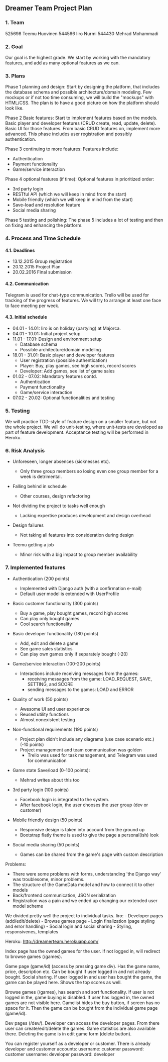 Dreamer Team Project Plan
-----------------------

### 1. Team

525698 Teemu Huovinen
544566 Iiro Nurmi
544430 Mehrad Mohammadi


### 2. Goal

Our goal is the highest grade. We start by working with the mandatory features, and add as many optional features as we can.

### 3. Plans
Phase 1 planning and design:
Start by designing the platform, that includes the database schema and possible architecture/domain modeling.
Few mockups or if not too time consuming, we will build the "mockups" with HTML/CSS. The plan is to have a good picture on how the platform should look like.

Phase 2 Basic features:
Start to implement features based on the models. Basic player and developer features (CRUD create, read, update, delete).
Basic UI for those features.
From basic CRUD features on, implement more advanced.
This phase includes user registration and possibly authentication.

Phase 3 continuing to more features:
Features include:
* Authentication
* Payment functionality
* Game/service interaction

Phase 4 optional features (if time):
Optional features in prioritized order:

* 3rd party login
* RESTful API (which we will keep in mind from the start)
* Mobile friendly (which we will keep in mind from the start)
* Save-load and resolution feature
* Social media sharing

Phase 5 testing and polishing:
The phase 5 includes a lot of testing and then on fixing and enhancing the platform.



### 4. Process and Time Schedule

#### 4.1. Deadlines

* 13.12.2015   Group registration
* 20.12.2015   Project Plan
* 20.02.2016   Final submission


#### 4.2. Communication

Telegram is used for chat-type communication. Trello will be used for tracking of the progress of features.
We will try to arrange at least one face to face meeting per week.

#### 4.3. Initial schedule

* 04.01 - 14.01: Iiro is on holiday (partying) at Majorca.
* 04.01 - 10.01: Initial project setup
* 11.01 - 17.01: Design and environment setup
    * Database schema
    * Possible architecture/domain modeling
* 18.01 - 31.01: Basic player and developer features
    * User registration (possible authentication)
    * Player: Buy, play games, see high scores, record scores
    * Developer: Add games, see list of game sales
* 01.02 - 07.02: Mandatory features contd.
    * Authentication
    * Payment functionality
    * Game/service interaction
* 07.02 - 20.02: Optional functionalities and testing

### 5. Testing

We will practice TDD-style of feature design on a smaller feature, but not the whole project.
We will do unit-testing, where unit-tests are developed as part of feature development.
Acceptance testing will be performed in Heroku.

### 6. Risk Analysis

* Unforeseen, longer absences (sicknesses etc).
    * Only three group members so losing even one group member for a week is detrimental.

* Falling behind in schedule
    * Other courses, design refactoring

* Not dividing the project to tasks well enough
    * Lacking expertise produces development and design overhead

* Design failures
    * Not taking all features into consideration during design

* Teemu getting a job
    * Minor risk with a big impact to group member availability

### 7. Implemented features

<!-- What features you implemented and how much points you would like to give to yourself from those? -->


* Authentication (200 points)
    * Implemented with Django auth (with a confirmation e-mail)
    * Default user model is extended with UserProfile

* Basic customer functionality (300 points)
    * Buy a game, play bought games, record high scores
    * Can play only bought games
    * Cool search functionality

* Basic developer functionality (180 points)
    * Add, edit and delete a game
    * See game sales statistics
    * Can play own games only if separately bought (-20)

* Game/service interaction (100-200 points)
    * Interactions include receiving messages from the games:
      * receiving messages from the game: LOAD_REQUEST, SAVE, SETTING, and SCORE
      * sending messages to the games: LOAD and ERROR

* Quality of work (50 points)
    * Awesome UI and user experience
    * Reused utility functions
    * Almost nonexistent testing

* Non-functional requirements (190 points)
    * Project plan didn't include any diagrams (use case scenario etc.) (-10 points)
    * Project management and team communication was golden
        * Trello was used for task management, and Telegram was used for communication

* Game state Save/load (0-100 points):
    * Mehrad writes about this too

* 3rd party login (100 points)
    * Facebook login is integrated to the system.
    * After facebook login, the user chooses the user group (dev or customer)

* Mobile friendly design (50 points)
    * Responsive design is taken into account from the ground up
    * Bootstrap flatly theme is used to give the page a personal(ish) look

* Social media sharing (50 points)
    * Games can be shared from the game's page with custom description

<!-- Where do you feel that you were successful and where you had most problems.
Give sufficient details, this will influence the non-functional points awarded. -->

Problems:
* There were some problems with forms, understanding 'the Django way' was troublesome, minor problems.
* The structure of the GameData model and how to connect it to other models
* Back/frontend communication, JSON serialization
* Registration was a pain and we ended up changing our extended user model scheme

<!-- How did you divide the work between the team members - who did what? -->
We divided pretty well the project to individual tasks.
Iiro: 
    - Developer pages (add/edit/delete)
    - Browse games page
    - Login finalization (page styling and error handling)
    - Social login and social sharing
    - Styling, responsivenes, templates 

<!-- Instructions how to use your application and link to Heroku where it is deployed. -->
Heroku: http://dreamerteam.herokuapp.com/

Index page has the owned games for the user. If not logged in, will redirect to browse games (/games). 

Game page (game/id) (access by pressing game div). Has the game name, price, description etc. Can be bought if user logged in and not already bought. Social sharing.
If user logged in and user has bought the game, the game can be played here. Shows the top scores as well.

Browse games (/games), has search and sort functionality. If user is not logged in the, game buying is disabled. If user has logged in, the owned games are not visible here. Gamelist hides the buy button, if screen has no space for it. Then the game can be bought from the individual game page (game/id).

Dev pages (/dev/). Developer can access the developer pages. From there user can create/edit/delete the games. Game statistics are also available there. 
Deleting the game is in edit game form (delete button).

<!-- If a specific account/password (e.g. game developer) is required to try out and test some aspects of the work, please provide the details. -->
You can register yourself as a developer or customer. There is already developer and customer accounts:
    username: customer
    password: customer
    username: developer
    password: developer

